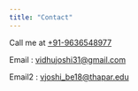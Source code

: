 ```yaml
---
title: "Contact"
---
```

Call me at <a href = "tel:+919636548977">+91-9636548977</a>

Email   : vidhujoshi31@gmail.com

Email2 : vjoshi_be18@thapar.edu
